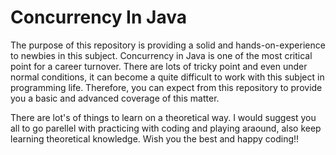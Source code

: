 # Concurrency In Java

The purpose of this repository is providing a solid and hands-on-experience to newbies in this subject. Concurrency in Java is one of the most critical point for a career turnover. There are lots of tricky point and even under normal conditions, it can become a quite difficult to work with this subject in programming life. Therefore, you can expect from this repository to provide you a basic and advanced coverage of this matter. 

There are lot's of things to learn on a theoretical way. I would suggest you all to go parellel with practicing with coding and playing araound, also keep learning theoretical knowledge. Wish you the best and happy coding!!

